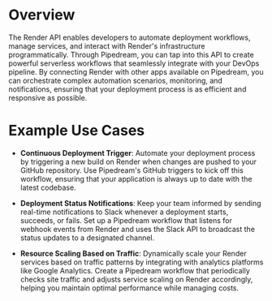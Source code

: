 # Overview

The Render API enables developers to automate deployment workflows, manage services, and interact with Render's infrastructure programmatically. Through Pipedream, you can tap into this API to create powerful serverless workflows that seamlessly integrate with your DevOps pipeline. By connecting Render with other apps available on Pipedream, you can orchestrate complex automation scenarios, monitoring, and notifications, ensuring that your deployment process is as efficient and responsive as possible.

# Example Use Cases

- **Continuous Deployment Trigger**: Automate your deployment process by triggering a new build on Render when changes are pushed to your GitHub repository. Use Pipedream's GitHub triggers to kick off this workflow, ensuring that your application is always up to date with the latest codebase.

- **Deployment Status Notifications**: Keep your team informed by sending real-time notifications to Slack whenever a deployment starts, succeeds, or fails. Set up a Pipedream workflow that listens for webhook events from Render and uses the Slack API to broadcast the status updates to a designated channel.

- **Resource Scaling Based on Traffic**: Dynamically scale your Render services based on traffic patterns by integrating with analytics platforms like Google Analytics. Create a Pipedream workflow that periodically checks site traffic and adjusts service scaling on Render accordingly, helping you maintain optimal performance while managing costs.
